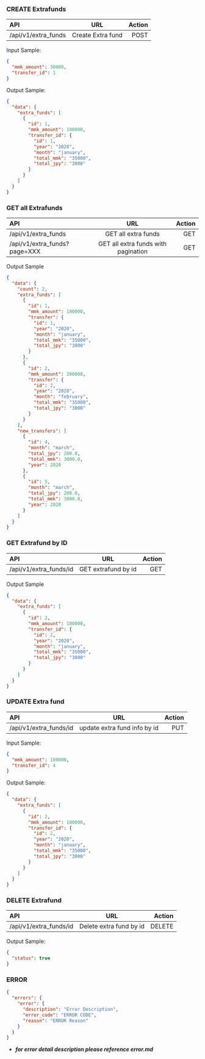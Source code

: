 ### CREATE Extrafunds

| API                 |        URL        | Action |
| :------------------ | :---------------: | -----: |
| /api/v1/extra_funds | Create Extra fund |   POST |

Input Sample:

```json
{
  "mmk_amount": 30000,
  "transfer_id": 1
}
```

Output Sample:

```json
{
  "data": {
    "extra_funds": [
      {
        "id": 1,
        "mmk_amount": 100000,
        "transfer_id": {
          "id": 1,
          "year": "2020",
          "month": "january",
          "total_mmk": "35000",
          "total_jpy": "3000"
        }
      }
    ]
  }
}
```

### GET all Extrafunds

| API                          |                 URL                 | Action |
| :--------------------------- | :---------------------------------: | -----: |
| /api/v1/extra_funds          |         GET all extra funds         |    GET |
| /api/v1/extra_funds?page=XXX | GET all extra funds with pagination |    GET |

Output Sample

```json
{
  "data": {
    "count": 2,
    "extra_funds": [
      {
        "id": 1,
        "mmk_amount": 100000,
        "transfer": {
          "id": 1,
          "year": "2020",
          "month": "january",
          "total_mmk": "35000",
          "total_jpy": "3000"
        }
      },
      {
        "id": 2,
        "mmk_amount": 200000,
        "transfer": {
          "id": 2,
          "year": "2020",
          "month": "february",
          "total_mmk": "35000",
          "total_jpy": "3000"
        }
      }
    ],
    "new_transfers": [
      {
        "id": 4,
        "month": "march",
        "total_jpy": 200.0,
        "total_mmk": 3000.0,
        "year": 2020
      },
      {
        "id": 5,
        "month": "march",
        "total_jpy": 200.0,
        "total_mmk": 3000.0,
        "year": 2020
      }
    ]
  }
}
```

### GET Extrafund by ID

| API                    |         URL         | Action |
| :--------------------- | :-----------------: | -----: |
| /api/v1/extra_funds/id | GET extrafund by id |    GET |

Output Sample

```json
{
  "data": {
    "extra_funds": [
      {
        "id": 2,
        "mmk_amount": 100000,
        "transfer_id": {
          "id": 2,
          "year": "2020",
          "month": "january",
          "total_mmk": "35000",
          "total_jpy": "3000"
        }
      }
    ]
  }
}
```

### UPDATE Extra fund

| API                    |             URL              | Action |
| :--------------------- | :--------------------------: | -----: |
| /api/v1/extra_funds/id | update extra fund info by id |    PUT |

Input Sample:

```json
{
  "mmk_amount": 100000,
  "transfer_id": 4
}
```

Output Sample:

```json
{
  "data": {
    "extra_funds": [
      {
        "id": 2,
        "mmk_amount": 100000,
        "transfer_id": {
          "id": 2,
          "year": "2020",
          "month": "january",
          "total_mmk": "35000",
          "total_jpy": "3000"
        }
      }
    ]
  }
}
```

### DELETE Extrafund

| API                    |           URL           | Action |
| :--------------------- | :---------------------: | -----: |
| /api/v1/extra_funds/id | Delete extra fund by id | DELETE |

Output Sample:

```json
{
  "status": true
}
```

### ERROR

```json
{
  "errors": {
    "error": {
      "description": "Error Description",
      "error_code": "ERROR CODE",
      "reason": "ERROR Reason"
    }
  }
}
```

- **_for error detail description please reference error.md_**
